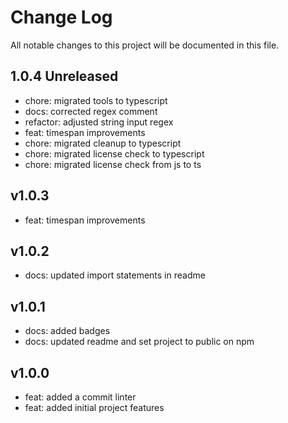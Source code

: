 # Change Log
All notable changes to this project will be documented in this file.

## 1.0.4 Unreleased
- chore: migrated tools to typescript
- docs: corrected regex comment
- refactor: adjusted string input regex
- feat: timespan improvements
- chore: migrated cleanup to typescript
- chore: migrated license check to typescript
- chore: migrated license check from js to ts

## v1.0.3
- feat: timespan improvements

## v1.0.2
- docs: updated import statements in readme

## v1.0.1
- docs: added badges
- docs: updated readme and set project to public on npm

## v1.0.0
- feat: added a commit linter
- feat: added initial project features
